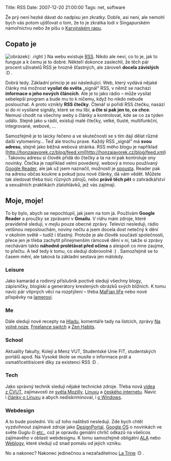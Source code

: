 Title: RSS
Date: 2007-12-20 21:00:00
Tags: net, software

Že prý není hezké dávat do nadpisu jen zkratky. Dobře, asi není, ale nemohl bych vás potom ujišťovat o tom, že to je zkratka lodí v Singapurském námořnictvu nebo že píšu o [Karvinském rapu](http://cs.wikipedia.org/wiki/Rhymes_Street_Squad).

## Copato je

![obrázek]({filename}/images/17.jpg){: .right } Na webu existuje [RSS](http://cs.wikipedia.org/wiki/RSS). Nikdo ale neví, co to je, jak to funguje a k čemu je to dobré. Někteří dokonce zaslechli, že těch pár procent uživatelů RSS je hrozně šťastných, ale zároveň **docela závislých** :D .

Dobrá tedy. Základní princip je asi následující. Web, který vydává nějaké články má možnost **vysílat do světa** „signál“ RSS, v němž se nachází **informace o jeho nových článcích**. Ale je to jako rádio – může vysílat sebelepší program a bude mu to k ničemu, když ho nikdo nebude poslouchat. A proto vznikly **RSS čtečky**. Čtenář si pořídí RSS čtečku, nasází si do ní vysílané signály, které se mu líbí, **a čte si pak jen to, co chce**. Nemusí chodit na všechny weby s články a kontrolovat, kde se co za týden událo. Stejně jako u rádií, existují malé čtečky, velké, tlusté, multifunkční, integrované, webové, …

Samozřejmě je to laicky řečeno a ve skutečnosti se s tím dají dělat různé další vylomeniny… Teď ale trochu praxe. Každý RSS „signál“ má **svou adresu**, stejně jako běžná webová stránka. RSS mého blogu je například [http://honzajavorek.cz/blog/feed.xml]http://honzajavorek.cz/blog/feed.xml). Takovou adresu si člověk přidá do čtečky a ta na ní pak kontroluje ony novinky. Čtečka je například velmi povedený, webový a mnou používaný [Google Reader](http://www.google.com/reader/), ale jak už jsem naznačil, možností je [spousta](http://www.google.cz/search?q=rss+čtečka&ie=utf-8). Reader pak na adresu občas koukne a pokud jsou nové články, dá vám vědět. Můžete tak sledovat třeba tisíc různých zdrojů, nebo **právě těch pět** o zahrádkářství a sexuálních praktikách zlatohlávků, jež vás zajímají.

## Moje, moje!

To by bylo, abych se nepochlupil, jak jsem na tom já. Používám **Google Reader** a proužky se zprávami v **Gmailu**. V *rídru* mám zdroje, které pravidelně sleduji, v *mejlu* pouze obecné zprávy. Televizi nesleduji, rádio vetšinou neposlouchám, noviny nečtu a jsem docela dost netečný k dění v okolním světě – tudíž i šťastný. Protože je ale člověk součástí společnosti, přece jen je třeba zachytit přinejmenším rámcově dění v ní, takže si zprávy nechávám takto **náhodně prolétávat před očima** a alespoň co mne zaujme, to přečtu. A teď tedy k tomu, co sleduji dobrovolně :) . Samozřejmě se to časem mění, ale taková ta základní sestava jen málokdy.

### Leisure

Jako kamarád a rodinný příslušník poctivě sleduji všechny blogy, zápisníčky, blogíski a generátory kreslených obrázků svých bližních. K tomu navíc pár vtipných věcí na rozptýlení – třeba [MaFian liFe](http://www-ucjf.troja.mff.cuni.cz/scheirich/?s=4) nebo nové příspěvky na [lamerovi](http://lamer.cz/).

### Me

Dále sleduji nové recepty na [Hladu](http://hlad.javorek.net/), komentáře tady na lístcích, zprávy [Na volné noze](http://navolnenoze.cz/), [Freelance switch](http://freelanceswitch.com/) a [Zen Habits](http://zenhabits.net/).

### School

Aktuality fakulty, Kolejí a Menz VUT, Studentské Unie FIT, studentských portálů apod. Na Vysoké škole se musíte o informace prát a osmatřicetitisíceré díky za existenci RSS :D .

### Tech

Jako správný technik sleduji nějaké technické zdroje. Třeba nová [videa z ČVUT](http://www.avc-cvut.cz/), zajímavosti ze [světa Mozilly](http://jasnapaka.bloguje.cz/), [Linuxu](http://www.root.cz/zpravicky/) a [českého internetu](http://www.lupa.cz/zpravicky/). Navíc i [články o Linuxu](http://www.linuxexpres.cz/) a abych nediskriminoval, i [o Windows](http://winarna.blog.cz/).

### Webdesign

A to bude poslední. Víc už toho naštěstí nesleduji. Zde bych chtěl vyzdvihnout zajímavé zdroje jako [DesignPortal](http://www.designportal.cz/), [Google OS](http://googlesystem.blogspot.com/) o novinkách ve světe Guglu či [etc.](http://www.fortysomething.ca/mt/etc/), což je opravdu geniální chrlič odkazů na všelicos zajímavého v oblasti webdesignu. K tomu samozřejmě obligátní [ALA](http://www.alistapart.com/) nebo [Weblogy](http://www.weblogy.cz/), které sleduji už snad pomalu od jejich vzniku.

No a nakonec? Nakonec jedinečnou a nezařaditelnou [La Trine](http://latrine.dgx.cz/) :D .
